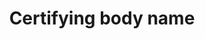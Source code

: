 ---
title: 'Certifying body name'
field: 'is.certifyingBody.name'
slug: 'is-certifyingbody-name'
description: 'Entity assuring/assessing the status and performance of a certificate holder/owner'
required: False
vocabulary: 'vocabulary.txt'
module: 'Certifying Body'
cluster: 'Certification'
policy: 'Controlled value. Single value only.'
layout: 'home'
---